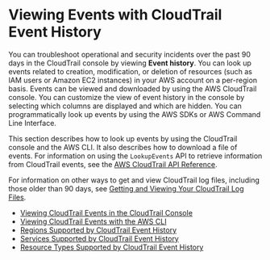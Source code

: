 # Viewing Events with CloudTrail Event History<a name="view-cloudtrail-events"></a>

You can troubleshoot operational and security incidents over the past 90 days in the CloudTrail console by viewing **Event history**\. You can look up events related to creation, modification, or deletion of resources \(such as IAM users or Amazon EC2 instances\) in your AWS account on a per\-region basis\. Events can be viewed and downloaded by using the AWS CloudTrail console\. You can customize the view of event history in the console by selecting which columns are displayed and which are hidden\. You can programmatically look up events by using the AWS SDKs or AWS Command Line Interface\. 

This section describes how to look up events by using the CloudTrail console and the AWS CLI\. It also describes how to download a file of events\. For information on using the `LookupEvents` API to retrieve information from CloudTrail events, see the [AWS CloudTrail API Reference](http://docs.aws.amazon.com/awscloudtrail/latest/APIReference/)\.

For information on other ways to get and view CloudTrail log files, including those older than 90 days, see [Getting and Viewing Your CloudTrail Log Files](get-and-view-cloudtrail-log-files.md)\.


+ [Viewing CloudTrail Events in the CloudTrail Console](view-cloudtrail-events-console.md)
+ [Viewing CloudTrail Events with the AWS CLI](view-cloudtrail-events-cli.md)
+ [Regions Supported by CloudTrail Event History](view-cloudtrail-events-supported-regions.md)
+ [Services Supported by CloudTrail Event History](view-cloudtrail-events-supported-services.md)
+ [Resource Types Supported by CloudTrail Event History](view-cloudtrail-events-supported-resource-types.md)